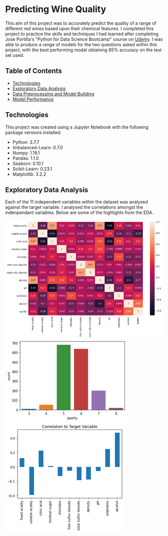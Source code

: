# Predicting Wine Quality

This aim of this project was to accurately predict the quality of a range of different red wines based upon their chemical features. I completed this project to practice the skills and techniques I had learned after completing Jose Portilla's "Python for Data Science Bootcamp" course on [Udemy](https://www.udemy.com/course/python-for-data-science-and-machine-learning-bootcamp/learn/lecture/17739846?start=0). I was able to produce a range of models for the two questions asked within this project, with the best performing model obtaining 85% accuracy on the test set used.

## Table of Contents

* [Technologies](#technologies)
* [Exploratory Data Analysis](#exploratory_data_analysis)
* [Data Preprocessing and Model Building](#data_preprocessing_and_model_building)
* [Model Performance](#model_performance)

## Technologies

This project was created using a Jupyter Notebook with the following package versions installed:

* Python: 3.7.7
* Imbalanced-Learn: 0.7.0
* Numpy: 1.19.1
* Pandas: 1.1.0
* Seaborn: 0.10.1
* Scikit-Learn: 0.23.1
* Matplotlib: 3.2.2

## Exploratory Data Analysis

Each of the 11 independent variables within the dataset was analysed against the target variable. I analysed the correlations amongst the indenpendant variables. Below are some of the highlights from the EDA.

![alt text](https://github.com/sykes14596/Red_Wine_Quality/blob/master/Images/Correlation_Matrix.png "Correlation Matrix")
![alt text](https://github.com/sykes14596/Red_Wine_Quality/blob/master/Images/target_variable_countplot.png "Target Variable Countplot")
![alt text](https://github.com/sykes14596/Red_Wine_Quality/blob/master/Images/Correlation_to_target_variable.png "Correlation to Target Variable")
